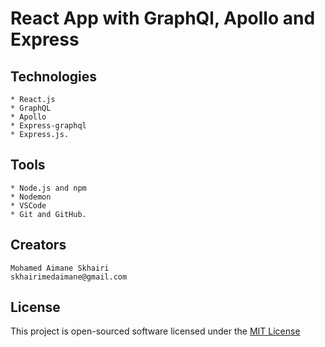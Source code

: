 # React App with GraphQl, Apollo and Express

## Technologies

    * React.js
    * GraphQL
    * Apollo
    * Express-graphql
    * Express.js.

## Tools

    * Node.js and npm
    * Nodemon
    * VSCode
    * Git and GitHub.

## Creators

    Mohamed Aimane Skhairi
    skhairimedaimane@gmail.com

## License

This project is open-sourced software licensed under the [MIT License](https://opensource.org/licenses/MIT)